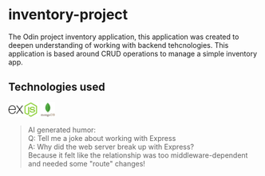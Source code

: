 # inventory-project

The Odin project inventory application, this application was created to deepen understanding of working with backend tehcnologies. This application is based around CRUD operations to manage a simple inventory app.

## Technologies used

<img src="https://raw.githubusercontent.com/devicons/devicon/1119b9f84c0290e0f0b38982099a2bd027a48bf1/icons/express/express-original.svg" alt="express" width="30" height="30"/><img src="https://raw.githubusercontent.com/devicons/devicon/1119b9f84c0290e0f0b38982099a2bd027a48bf1/icons/nodejs/nodejs-original.svg" alt="nodeJS" width="30" height="30"/> <img src="https://raw.githubusercontent.com/devicons/devicon/1119b9f84c0290e0f0b38982099a2bd027a48bf1/icons/mongodb/mongodb-original-wordmark.svg" alt="MongoDB" width="30" height="30"/>

> AI generated humor: <br>
> Q: Tell me a joke about working with Express <br>
> A: Why did the web server break up with Express? <br>
> Because it felt like the relationship was too middleware-dependent and needed some "route" changes!

